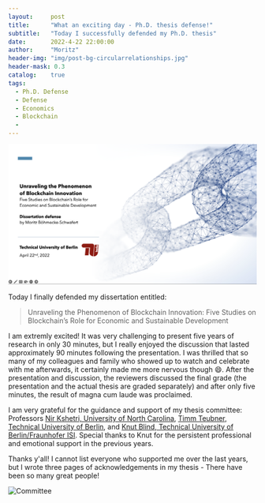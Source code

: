 ```yaml
---
layout:     post
title:      "What an exciting day - Ph.D. thesis defense!" 
subtitle:   "Today I successfully defended my Ph.D. thesis"
date:       2022-4-22 22:00:00
author:     "Moritz"
header-img: "img/post-bg-circularrelationships.jpg"
header-mask: 0.3
catalog:    true
tags:
  - Ph.D. Defense
  - Defense
  - Economics
  - Blockchain
  - 
---
```

<img src="/img/in-post/dissertation/Titlepage.png" alt="Presentation Title" width="1000"/>

Today I finally defended my dissertation entitled: 
<blockquote> 
Unraveling the Phenomenon of Blockchain Innovation: Five Studies on Blockchain’s Role for Economic and Sustainable Development
  </p></blockquote> 
  
I am extremly excited! It was very challenging to present five years of research in only 30 minutes, but I really enjoyed the discussion that lasted approximately 90 minutes following the presentation. I was thrilled that so many of my colleagues and family who showed up to watch and celebrate with me afterwards, it certainly made me more nervous though :smile:. 
After the presentation and discussion, the reviewers discussed the final grade (the presentation and the actual thesis are graded separately) and after only five minutes, the result of magna cum laude was proclaimed.

I am very grateful for the guidance and support of my thesis committee:  Professors [Nir Kshetri, University of North Carolina](https://bryan.uncg.edu/faculty-and-staff/kshetri-nir-b/), [Timm Teubner, Technical University of Berlin](https://www.tu.berlin/tds/ueber-uns/team/prof-dr-timm-teubner), and [Knut Blind, Technical University of Berlin/Fraunhofer ISI](https://www.tu.berlin/inno/ueber-uns/leitung). Special thanks to Knut for the persistent professional and emotional support in the previous years.

Thanks y'all! I cannot list everyone who supported me over the last years, but I wrote three pages of acknowledgements in my thesis - There have been so many great people!


<img src="/img/in-post/dissertation/phd.jpg" alt="Committee" width="1000"/>

       

